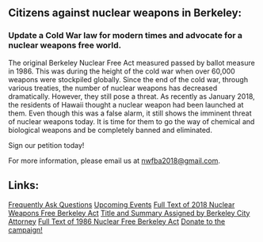 ## Citizens against nuclear weapons in Berkeley:
### Update a Cold War law for modern times and advocate for a nuclear weapons free world.

The original Berkeley Nuclear Free Act measured passed by ballot measure in 1986. This was during the
height of the cold war when over 60,000 weapons were stockpiled globally. Since the end of the cold
war, through various treaties, the number of nuclear weapons has decreased dramatically. However,
they still pose a threat. As recently as January 2018, the residents of Hawaii thought a nuclear weapon
had been launched at them. Even though this was a false alarm, it still shows the imminent threat of
nuclear weapons today. It is time for them to go the way of chemical and biological weapons and be
completely banned and eliminated.

Sign our petition today!

For more information, please email us at <nwfba2018@gmail.com>.

## Links:

[Frequently Ask Questions](FAQs.md)
[Upcoming Events](events.md)
[Full Text of 2018 Nuclear Weapons Free Berkeley Act](nwfba_2018.pdf)
[Title and Summary Assigned by Berkeley City Attorney](nwfba_2018_summ.pdf)
[Full Text of 1986 Nuclear Free Berkeley Act](nfba_1986.pdf)
[Donate to the campaign!](donate.md)
